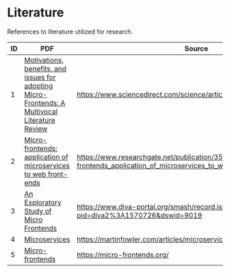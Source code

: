 # Literature
References to literature utilized for research.

| ID | PDF | Source | Report |
| ------ | ------ | ------ | ------ |
| 1 | [Motivations, benefits, and issues for adopting Micro-Frontends: A Multivocal Literature Review](1/Motivations,%20benefits,%20and%20issues%20for%20adopting%20Micro-Frontends.pdf) | https://www.sciencedirect.com/science/article/pii/S0950584921000549 | [Report](1/Report.pdf) |
| 2 | [Micro-frontends: application of microservices to web front-ends](2/Micro-frontends%20-%20application%20of%20microservices%20to%20web%20front-ends.pdf) | https://www.researchgate.net/publication/351282486_Micro-frontends_application_of_microservices_to_web_front-ends | [Report](2/Report.pdf) |
| 3 | [An Exploratory Study of Micro Frontends](3/An%20Exploratory%20Study%20of%20Micro%20Frontends.pdf) | https://www.diva-portal.org/smash/record.jsf?pid=diva2%3A1570726&dswid=9019 | [Report](3/Report.pdf) |
| 4 | [Microservices](4/Microservices.pdf) | https://martinfowler.com/articles/microservices.html | [Report](4/Report.pdf) |
| 5 | [Micro-frontends](5/Micro-frontends.pdf) | https://micro-frontends.org/ | [Report](5/Report.pdf) |